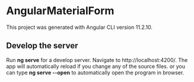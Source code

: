# AngularMaterialForm

This project was generated with Angular CLI version 11.2.10.

<h2>Develop the server</h2>

Run <b>ng serve</b> for a develop server. Navigate to http://localhost:4200/. The app will automatically reload if you change any of the source files. or you can type <b>ng serve --open</b> to automatically open the program in browser.
